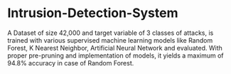 # Intrusion-Detection-System
A Dataset of size 42,000 and target variable of 3 classes of attacks, is trained with various supervised machine learning models like Random Forest, K Nearest Neighbor, Artificial Neural Network and evaluated. With proper pre-pruning and implementation of models, it yields a maximum of 94.8% accuracy in case of Random Forest.

